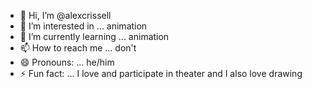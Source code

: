 - 👋 Hi, I’m @alexcrissell
- 👀 I’m interested in ... animation
- 🌱 I’m currently learning ... animation
- 📫 How to reach me ... don't
- 😄 Pronouns: ... he/him
- ⚡ Fun fact: ... I love and participate in theater and I also love drawing

